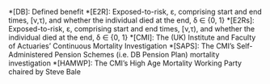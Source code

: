 *[DB]: Defined benefit
*[E2R]: Exposed-to-risk, ε, comprising start and end times, [ν,τ), and whether the individual died at the end, δ ∈ {0, 1}
*[E2Rs]: Exposed-to-risk, ε, comprising start and end times, [ν,τ), and whether the individual died at the end, δ ∈ {0, 1}
*[CMI]: The (UK) Institute and Faculty of Actuaries’ Continuous Mortality Investigation
*[SAPS]: The CMI’s Self-Administered Pension Schemes (i.e. DB Pension Plan) mortality investigation
*[HAMWP]: The CMI’s High Age Mortality Working Party chaired by Steve Bale
